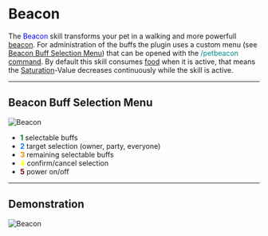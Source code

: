 # Beacon

The <font color="blue">Beacon</font> skill transforms your pet in a walking and more powerfull [beacon](http://www.minecraftwiki.net/wiki/Beacon_Block).
For administration of the buffs the plugin uses a custom menu (see [Beacon Buff Selection Menu](#beacon_buff_selection_menu)) that can be opened with the <font color="DarkCyan">/petbeacon</font> [command](commands).
By default this skill consumes [food](hungersystem) when it is active, that means the [Saturation](hungersystem)-Value decreases continuously while the skill is active.

----

## Beacon Buff Selection Menu

![Beacon](/wiki/images/skills/beacon_inv.png)

*  <font color="#008000">**1**</font> selectable buffs
*  <font color="#0080FF">**2**</font> target selection (owner, party, everyone)
*  <font color="#FF8000">**3**</font> remaining selectable buffs
*  <font color="#FFFF00">**4**</font> confirm/cancel selection
*  <font color="#800000">**5**</font> power on/off


----

## Demonstration

![Beacon](/wiki/images/skills/beacon.gif)
